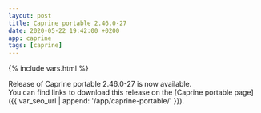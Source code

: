 ```yaml
---
layout: post
title: Caprine portable 2.46.0-27
date: 2020-05-22 19:42:00 +0200
app: caprine
tags: [caprine]
---
```

{% include vars.html %}

Release of Caprine portable 2.46.0-27 is now available.<br />
You can find links to download this release on the [Caprine portable page]({{ var_seo_url | append: '/app/caprine-portable/' }}).
